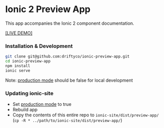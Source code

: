 # Ionic 2 Preview App

This app accompanies the Ionic 2 component documentation. 

[[LIVE DEMO]](http://ionicframework.com/docs/v2/components/)

### Installation & Development

```bash
git clone git@github.com:driftyco/ionic-preview-app.git
cd ionic-preview-app
npm install
ionic serve
```

Note: [production mode](https://github.com/driftyco/ionic-preview-app/blob/master/app/app.ts#L11) should be false for local development


### Updating ionic-site

- Set [production mode](https://github.com/driftyco/ionic-preview-app/blob/master/app/app.ts#L11) to true
- Rebuild app
- Copy the contents of this entire repo to `ionic-site/dist/preview-app/` (`cp -R * ../path/to/ionic-site/dist/preview-app/`)
